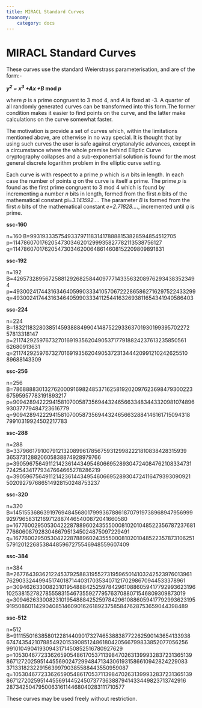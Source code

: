 ```yaml
---
title: MIRACL Standard Curves
taxonomy:
    category: docs
---
```


MIRACL Standard Curves
======================

These curves use the standard Weierstrass parameterisation, and are of the form:-

***y*<sup>*2*</sup> *= x*<sup>*3*</sup> *+Ax +B* mod *p***

where *p* is a prime congruent to 3 mod 4, and *A* is fixed at -3. A quarter of all randomly generated curves can be transformed into this form.The former condition makes it easier to find points on the curve, and the latter make calculations on the curve somewhat faster.

The motivation is provide a set of curves which, within the limitations mentioned above, are otherwise in no way special. It is thought that by using such curves the user is safe against cryptanalytic advances, except in a circumstance where the whole premise behind Elliptic Curve cryptography collapses and a sub-exponential solution is found for the most general discrete logarithm problem in the elliptic curve setting.

Each curve is with respect to a prime *p* which is *n* bits in length. In each case the number of points *q* on the curve is itself a prime. The prime *p* is found as the first prime congruent to 3 mod 4 which is found by incrementing a number *n* bits in length, formed from the first *n* bits of the mathematical constant pi=*3.141592...*. The parameter *B* is formed from the first *n* bits of the mathematical constant *e=2.71828...*., incremented until *q* is prime.

**ssc-160**

n=160
B=993193335754933797118314178888153828594854512705
p=1147860701762054730346201299935827782113538756127
q=1147860701762054730346200648614608152209809891831

**ssc-192**

n=192
B=4265732895672588129268258440977714335632089762934383523494
p=4930024174431634640599033341057067222865862716297522433299
q=4930024174431634640599033341125441632693811654341940586403

**ssc-224**

n=224
B=183211832803851459388849904148752293363701930199395702272
57813318147
p=211742925976732701691935620490537177918824237613235850561
62680913631
q=211742925976732701691935620490537231344420991210242625510
89688143309

**ssc-256**

n=256
B=786888830132762000916982485371625819202097623698479300223
67595957783191893217
p=909428942229415810700587356944324656633483443320981074896
93037779484723616779
q=909428942229415810700587356944324656632884146161715094318
79910319924502217783

**ssc-288**

n=288
B=337966179100791213208996178567593129982221810838428315939
365373128820605838874928979766
p=390596756491121423614434954606695289304724084762108334731
724254341779347664665278286219
q=390596756491121423614434954606695289304724116479393090921
502092797686514928150248753237

**ssc-320**

n=320
B=1451553686391976948456801799936788618707919738968947956999
929796583121697128874465400872041660580
p=1677600295053042228788960243555000810201048522356787237681
776606087928304667951345024875097229491
q=1677600295053042228788960243555000810201048522357873106251
579120122685384485967275546948559607409

**ssc-384**

n=384
B=2677643936212245379258831955273195965014103242523976013961
7629033244994517401871440317035340712170298670944533378961
p=3094626330082310195488842525978429610886059417792993623196
1025381527827855583154673559277957637088071546809309873019
q=3094626330082310195488842525978429610886059417792993623195
9195086011429040851460901626189237585847628753659044398489

**ssc-512**

n=512
B=9111550163858012281440901732746538838772262590143654133938
6747435421078854920153908512486180420566799833852077056256
99101049041930943171450852516780927629
p=1053046772336265905486170537113984702631399932837231365139
8671272025951445569024729948471343061931586610942824229083
371331823229156399790385588443550959087
q=1053046772336265905486170537113984702631399932837231365139
8671272025951445569144524507377363887941433449823713742916
287342504795006316114468040283111710577

These curves may be used freely without restriction.
